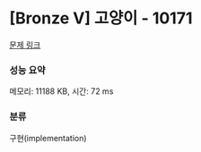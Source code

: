 # [Bronze V] 고양이 - 10171 

[문제 링크](https://www.acmicpc.net/problem/10171) 

### 성능 요약

메모리: 11188 KB, 시간: 72 ms

### 분류

구현(implementation)

